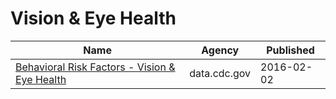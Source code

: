 # Vision & Eye Health

Name | Agency | Published
---- | ---- | ---------
[Behavioral Risk Factors - Vision & Eye Health](../datasets/pttf-ck53.md) | data.cdc.gov | 2016-02-02

